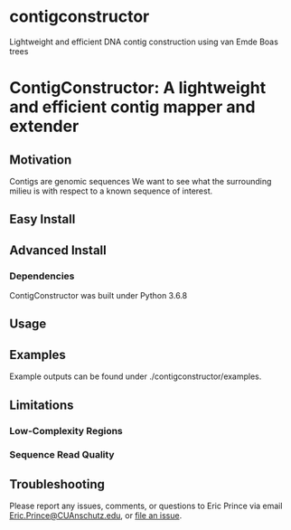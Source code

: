 # contigconstructor
Lightweight and efficient DNA contig construction using van Emde Boas trees

# ContigConstructor: A lightweight and efficient contig mapper and extender

## Motivation

Contigs are genomic sequences
We want to see what the surrounding milieu is with respect to a known sequence of interest.

## Easy Install

## Advanced Install

### Dependencies

ContigConstructor was built under Python 3.6.8

## Usage

## Examples

Example outputs can be found under ./contigconstructor/examples.

## Limitations

### Low-Complexity Regions

### Sequence Read Quality

## Troubleshooting

Please report any issues, comments, or questions to Eric Prince via email Eric.Prince@CUAnschutz.edu, or [file an issue](https://github.com/princeew/contigconstructor/issues).
